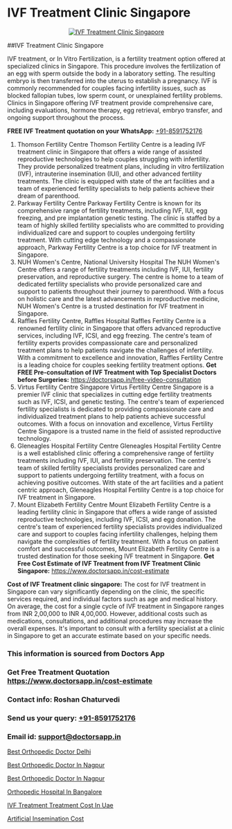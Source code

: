 # IVF Treatment Clinic Singapore

<p align="center">
  <a href="https://doctorsapp.in/treatment/ivf-treatment">
    <img src="https://doctorsapp.co.in/uploads/treatment_image/ICSI.jpg" alt="IVF Treatment Clinic Singapore">
  </a>
</p>
##IVF Treatment Clinic Singapore

IVF treatment, or In Vitro Fertilization, is a fertility treatment option offered at specialized clinics in Singapore. This procedure involves the fertilization of an egg with sperm outside the body in a laboratory setting. The resulting embryo is then transferred into the uterus to establish a pregnancy. IVF is commonly recommended for couples facing infertility issues, such as blocked fallopian tubes, low sperm count, or unexplained fertility problems. Clinics in Singapore offering IVF treatment provide comprehensive care, including evaluations, hormone therapy, egg retrieval, embryo transfer, and ongoing support throughout the process.

**FREE IVF Treatment quotation on your WhatsApp:**  [+91-8591752176](https://api.whatsapp.com/send?phone=8591752176)

1) Thomson Fertility Centre
Thomson Fertility Centre is a leading IVF treatment clinic in Singapore that offers a wide range of assisted reproductive technologies to help couples struggling with infertility. They provide personalized treatment plans, including in vitro fertilization (IVF), intrauterine insemination (IUI), and other advanced fertility treatments. The clinic is equipped with state of the art facilities and a team of experienced fertility specialists to help patients achieve their dream of parenthood.
2) Parkway Fertility Centre
Parkway Fertility Centre is known for its comprehensive range of fertility treatments, including IVF, IUI, egg freezing, and pre implantation genetic testing. The clinic is staffed by a team of highly skilled fertility specialists who are committed to providing individualized care and support to couples undergoing fertility treatment. With cutting edge technology and a compassionate approach, Parkway Fertility Centre is a top choice for IVF treatment in Singapore.
3) NUH Women's Centre, National University Hospital
The NUH Women's Centre offers a range of fertility treatments including IVF, IUI, fertility preservation, and reproductive surgery. The centre is home to a team of dedicated fertility specialists who provide personalized care and support to patients throughout their journey to parenthood. With a focus on holistic care and the latest advancements in reproductive medicine, NUH Women's Centre is a trusted destination for IVF treatment in Singapore.
4) Raffles Fertility Centre, Raffles Hospital
Raffles Fertility Centre is a renowned fertility clinic in Singapore that offers advanced reproductive services, including IVF, ICSI, and egg freezing. The centre's team of fertility experts provides compassionate care and personalized treatment plans to help patients navigate the challenges of infertility. With a commitment to excellence and innovation, Raffles Fertility Centre is a leading choice for couples seeking fertility treatment options.
**Get FREE Pre-consultation of IVF Treatment with Top Specialist Doctors before Surgeries:** https://doctorsapp.in/free-video-consultation
5) Virtus Fertility Centre Singapore
Virtus Fertility Centre Singapore is a premier IVF clinic that specializes in cutting edge fertility treatments such as IVF, ICSI, and genetic testing. The centre's team of experienced fertility specialists is dedicated to providing compassionate care and individualized treatment plans to help patients achieve successful outcomes. With a focus on innovation and excellence, Virtus Fertility Centre Singapore is a trusted name in the field of assisted reproductive technology.
6) Gleneagles Hospital Fertility Centre
Gleneagles Hospital Fertility Centre is a well established clinic offering a comprehensive range of fertility treatments including IVF, IUI, and fertility preservation. The centre's team of skilled fertility specialists provides personalized care and support to patients undergoing fertility treatment, with a focus on achieving positive outcomes. With state of the art facilities and a patient centric approach, Gleneagles Hospital Fertility Centre is a top choice for IVF treatment in Singapore.
7) Mount Elizabeth Fertility Centre
Mount Elizabeth Fertility Centre is a leading fertility clinic in Singapore that offers a wide range of assisted reproductive technologies, including IVF, ICSI, and egg donation. The centre's team of experienced fertility specialists provides individualized care and support to couples facing infertility challenges, helping them navigate the complexities of fertility treatment. With a focus on patient comfort and successful outcomes, Mount Elizabeth Fertility Centre is a trusted destination for those seeking IVF treatment in Singapore.
**Get Free Cost Estimate of IVF Treatment from IVF Treatment Clinic Singapore:** https://www.doctorsapp.in/cost-estimate

**Cost of IVF Treatment clinic singapore:**
The cost for IVF treatment in Singapore can vary significantly depending on the clinic, the specific services required, and individual factors such as age and medical history. On average, the cost for a single cycle of IVF treatment in Singapore ranges from INR 2,00,000 to INR 4,00,000. However, additional costs such as medications, consultations, and additional procedures may increase the overall expenses. It's important to consult with a fertility specialist at a clinic in Singapore to get an accurate estimate based on your specific needs.

### This information is sourced from Doctors App 
### Get Free Treatment Quotation https://www.doctorsapp.in/cost-estimate
### Contact info: Roshan Chaturvedi 
### Send us your query: [+91-8591752176](https://api.whatsapp.com/send?phone=8591752176) 
### Email id: support@doctorsapp.in

[Best Orthopedic Doctor Delhi](https://www.linkedin.com/pulse/best-orthopedic-doctor-delhi-doctorsapp-united-arab-emirates-xqfje?trackingId=DPcWUgjMNsH%2FwZnTRgKkvw%3D%3D&lipi=urn%3Ali%3Apage%3Ad_flagship3_company_admin%3BSXrbBuk4SwWZ8nIcZ2zSvw%3D%3D)

[Best Orthopedic Doctor In Nagpur](https://www.linkedin.com/pulse/best-orthopedic-doctor-nagpur-doctorsapp-united-arab-emirates-6dkee?trackingId=o5V5bIsNGGf2s239vFjocQ%3D%3D&lipi=urn%3Ali%3Apage%3Ad_flagship3_company_admin%3BSXrbBuk4SwWZ8nIcZ2zSvw%3D%3D)

[Best Orthopedic Doctor In Nagpur](https://medium.com/@vimalrana22/best-orthopedic-doctor-in-nagpur-828a7e80d2f9)

[Orthopedic Hospital In Bangalore](https://medium.com/@vimalrana22/orthopedic-hospital-in-bangalore-ba14bbeeed06)

[IVF Treatment Treatment Cost In Uae](https://doctors-apps.github.io/doctorsapp/ivf-treatment-treatment-cost-in-uae)

[Artificial Insemination Cost](https://doctors-apps.github.io/doctorsapp/artificial-insemination-cost)

